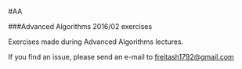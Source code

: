 #AA


###Advanced Algorithms 2016/02 exercises



Exercises made during Advanced Algorithms lectures.

If you find an issue, please send an e-mail to freitash1792@gmail.com
